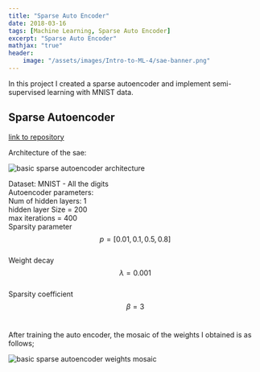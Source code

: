 ```yaml
---
title: "Sparse Auto Encoder"
date: 2018-03-16
tags: [Machine Learning, Sparse Auto Encoder]
excerpt: "Sparse Auto Encoder" 
mathjax: "true"
header:
    image: "/assets/images/Intro-to-ML-4/sae-banner.png"
---
```


In this project I created a sparse autoencoder and implement semi-supervised learning with MNIST data.

##  Sparse Autoencoder

[link to repository](https://github.com/AchyuthaBharadwaj/Machine-Learning/tree/master/Sparse%20Auto%20Encoder)

Architecture of the sae:

<img src="{{ site.url }}{{ site.baseurl }}/assets/images/Intro-to-ML-4/sae-details.JPG" alt="basic sparse autoencoder architecture"/>

Dataset: MNIST - All the digits <br/>
Autoencoder parameters:<br/>
Num of hidden layers: 1<br/>
hidden layer Size = 200<br/>
max iterations = 400<br/>
Sparsity parameter $$p = [0.01, 0.1, 0.5, 0.8]$$<br/>
Weight decay $$λ = 0.001$$<br/>
Sparsity coefficient $$β = 3$$<br/>

After training the auto encoder, the mosaic of the weights I obtained is as follows;

<img src="{{ site.url }}{{ site.baseurl }}/assets/images/Intro-to-ML-4/sae-weights.png" alt="basic sparse autoencoder weights mosaic"/>

